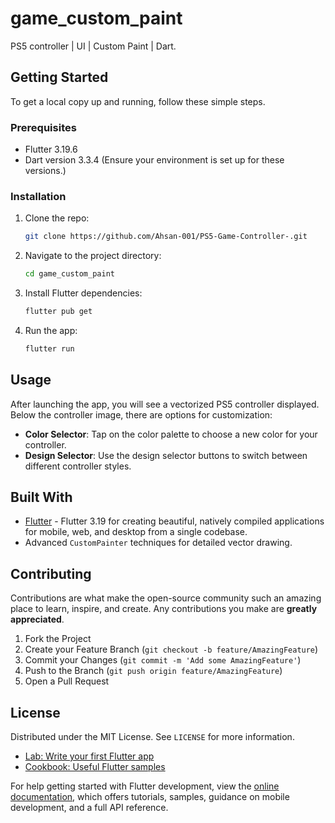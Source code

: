# game_custom_paint

PS5 controller | UI | Custom Paint | Dart.

## Getting Started

To get a local copy up and running, follow these simple steps.

### Prerequisites

- Flutter 3.19.6
- Dart version 3.3.4 (Ensure your environment is set up for these versions.)

### Installation

1. Clone the repo:
   ```sh
   git clone https://github.com/Ahsan-001/PS5-Game-Controller-.git
   ```
2. Navigate to the project directory:
   ```sh
   cd game_custom_paint
   ```
3. Install Flutter dependencies:
   ```sh
   flutter pub get
   ```
4. Run the app:
   ```sh
   flutter run
   ```

## Usage

After launching the app, you will see a vectorized PS5 controller displayed. Below the controller image, there are options for customization:

- **Color Selector**: Tap on the color palette to choose a new color for your controller.
- **Design Selector**: Use the design selector buttons to switch between different controller styles.

## Built With

- [Flutter](https://flutter.dev/) - Flutter 3.19 for creating beautiful, natively compiled applications for mobile, web, and desktop from a single codebase.
- Advanced `CustomPainter` techniques for detailed vector drawing.

## Contributing

Contributions are what make the open-source community such an amazing place to learn, inspire, and create. Any contributions you make are **greatly appreciated**.

1. Fork the Project
2. Create your Feature Branch (`git checkout -b feature/AmazingFeature`)
3. Commit your Changes (`git commit -m 'Add some AmazingFeature'`)
4. Push to the Branch (`git push origin feature/AmazingFeature`)
5. Open a Pull Request

## License

Distributed under the MIT License. See `LICENSE` for more information.


- [Lab: Write your first Flutter app](https://docs.flutter.dev/get-started/codelab)
- [Cookbook: Useful Flutter samples](https://docs.flutter.dev/cookbook)

For help getting started with Flutter development, view the
[online documentation](https://docs.flutter.dev/), which offers tutorials,
samples, guidance on mobile development, and a full API reference.

